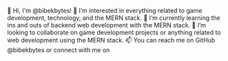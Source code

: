 👋 Hi, I'm @bibekbytes!
👀 I’m interested in everything related to game development, technology, and the MERN stack.
🌱 I’m currently learning the ins and outs of backend web development with the MERN stack.
💞️ I’m looking to collaborate on game development projects or anything related to web development using the MERN stack.
📫 You can reach me on GitHub @bibekbytes or connect with me on 
<!---
bibekbytes/bibekbytes is a ✨ special ✨ repository because its `README.md` (this file) appears on your GitHub profile.
You can click the Preview link to take a look at your changes.
--->
